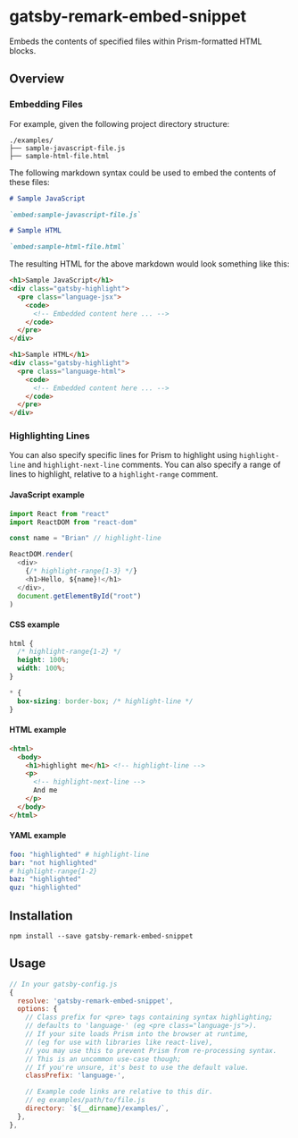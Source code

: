 # gatsby-remark-embed-snippet

Embeds the contents of specified files within Prism-formatted HTML blocks.

## Overview

### Embedding Files

For example, given the following project directory structure:

```
./examples/
├── sample-javascript-file.js
├── sample-html-file.html
```

The following markdown syntax could be used to embed the contents of these
files:

```md
# Sample JavaScript

`embed:sample-javascript-file.js`

# Sample HTML

`embed:sample-html-file.html`
```

The resulting HTML for the above markdown would look something like this:

```html
<h1>Sample JavaScript</h1>
<div class="gatsby-highlight">
  <pre class="language-jsx">
    <code>
      <!-- Embedded content here ... -->
    </code>
  </pre>
</div>

<h1>Sample HTML</h1>
<div class="gatsby-highlight">
  <pre class="language-html">
    <code>
      <!-- Embedded content here ... -->
    </code>
  </pre>
</div>
```

### Highlighting Lines

You can also specify specific lines for Prism to highlight using
`highlight-line` and `highlight-next-line` comments. You can also specify a
range of lines to highlight, relative to a `highlight-range` comment.

#### JavaScript example

```js
import React from "react"
import ReactDOM from "react-dom"

const name = "Brian" // highlight-line

ReactDOM.render(
  <div>
    {/* highlight-range{1-3} */}
    <h1>Hello, ${name}!</h1>
  </div>,
  document.getElementById("root")
)
```

#### CSS example

```css
html {
  /* highlight-range{1-2} */
  height: 100%;
  width: 100%;
}

* {
  box-sizing: border-box; /* highlight-line */
}
```

#### HTML example

```html
<html>
  <body>
    <h1>highlight me</h1> <!-- highlight-line -->
    <p>
      <!-- highlight-next-line -->
      And me
    </p>
  </body>
</html>
```

#### YAML example

```yaml
foo: "highlighted" # highlight-line
bar: "not highlighted"
# highlight-range{1-2}
baz: "highlighted"
quz: "highlighted"
```

## Installation

`npm install --save gatsby-remark-embed-snippet`

## Usage

```javascript
// In your gatsby-config.js
{
  resolve: 'gatsby-remark-embed-snippet',
  options: {
    // Class prefix for <pre> tags containing syntax highlighting;
    // defaults to 'language-' (eg <pre class="language-js">).
    // If your site loads Prism into the browser at runtime,
    // (eg for use with libraries like react-live),
    // you may use this to prevent Prism from re-processing syntax.
    // This is an uncommon use-case though;
    // If you're unsure, it's best to use the default value.
    classPrefix: 'language-',

    // Example code links are relative to this dir.
    // eg examples/path/to/file.js
    directory: `${__dirname}/examples/`,
  },
},
```
